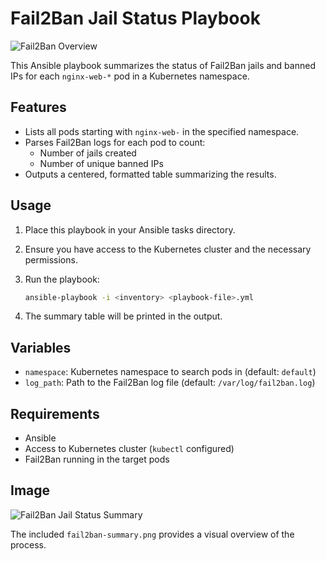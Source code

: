 # Fail2Ban Jail Status Playbook

![Fail2Ban Overview](fail2ban-summary.png)

This Ansible playbook summarizes the status of Fail2Ban jails and banned IPs for each `nginx-web-*` pod in a Kubernetes namespace.

## Features

- Lists all pods starting with `nginx-web-` in the specified namespace.
- Parses Fail2Ban logs for each pod to count:
    - Number of jails created
    - Number of unique banned IPs
- Outputs a centered, formatted table summarizing the results.

## Usage

1. Place this playbook in your Ansible tasks directory.
2. Ensure you have access to the Kubernetes cluster and the necessary permissions.
3. Run the playbook:

     ```sh
     ansible-playbook -i <inventory> <playbook-file>.yml
     ```

4. The summary table will be printed in the output.

## Variables

- `namespace`: Kubernetes namespace to search pods in (default: `default`)
- `log_path`: Path to the Fail2Ban log file (default: `/var/log/fail2ban.log`)

## Requirements

- Ansible
- Access to Kubernetes cluster (`kubectl` configured)
- Fail2Ban running in the target pods


## Image

![Fail2Ban Jail Status Summary](fail2ban-summary.png)

The included `fail2ban-summary.png` provides a visual overview of the process.
